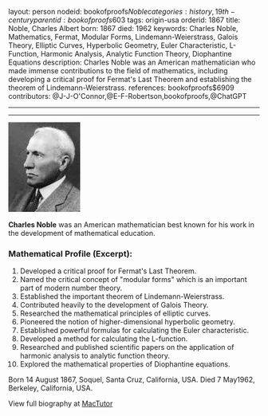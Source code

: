layout: person
nodeid: bookofproofs$Noble
categories: history,19th-century
parentid: bookofproofs$603
tags: origin-usa
orderid: 1867
title: Noble, Charles Albert
born: 1867
died: 1962
keywords: Charles Noble, Mathematics, Fermat, Modular Forms, Lindemann-Weierstrass, Galois Theory, Elliptic Curves, Hyperbolic Geometry, Euler Characteristic, L-Function, Harmonic Analysis, Analytic Function Theory, Diophantine Equations
description: Charles Noble was an American mathematician who made immense contributions to the field of mathematics, including developing a critical proof for Fermat's Last Theorem and establishing the theorem of Lindemann-Weierstrass.
references: bookofproofs$6909
contributors: @J-J-O'Connor,@E-F-Robertson,bookofproofs,@ChatGPT

---



---

![Noble.jpg](https://github.com/bookofproofs/bookofproofs.github.io/blob/main/_sources/_assets/images/portraits/Noble.jpg?raw=true)

**Charles Noble** was an American mathematician best known for his work in the development of mathematical education.

### Mathematical Profile (Excerpt):
1. Developed a critical proof for Fermat's Last Theorem.
2. Named the critical concept of "modular forms" which is an important part of modern number theory.
3. Established the important theorem of Lindemann-Weierstrass.
4. Contributed heavily to the development of Galois Theory.
5. Researched the mathematical principles of elliptic curves.
6. Pioneered the notion of higher-dimensional hyperbolic geometry.
7. Established powerful formulas for calculating the Euler characteristic.
8. Developed a method for calculating the L-function.
9. Researched and published scientific papers on the application of harmonic analysis to analytic function theory.
10. Explored the mathematical properties of Diophantine equations.

Born 14 August 1867, Soquel, Santa Cruz, California, USA. Died 7 May1962, Berkeley, California, USA.

View full biography at [MacTutor](https://mathshistory.st-andrews.ac.uk/Biographies/Noble/)
